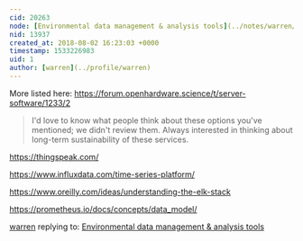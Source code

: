 ```yaml
---
cid: 20263
node: [Environmental data management & analysis tools](../notes/warren/02-17-2017/environmental-data-management-analysis-tools)
nid: 13937
created_at: 2018-08-02 16:23:03 +0000
timestamp: 1533226983
uid: 1
author: [warren](../profile/warren)
---
```


More listed here: https://forum.openhardware.science/t/server-software/1233/2

> I'd love to know what people think about these options you've mentioned; we didn't review them. Always interested in thinking about long-term sustainability of these services. 

https://thingspeak.com/

https://www.influxdata.com/time-series-platform/

https://www.oreilly.com/ideas/understanding-the-elk-stack

https://prometheus.io/docs/concepts/data_model/

[warren](../profile/warren) replying to: [Environmental data management & analysis tools](../notes/warren/02-17-2017/environmental-data-management-analysis-tools)

